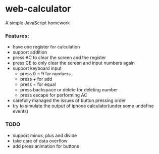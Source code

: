 # web-calculator
A simple JavaScript homework


### Features:
- have one register for calculation
- support addition
- press AC to clear the screen and the register
- press CE to only clear the screen and input numbers again
- support keyboard input
  - press 0 ~ 9 for numbers
  - press + for add
  - press = for equal
  - press backspace or delete for deleting number
  - press escape for performing AC
- carefully managed the issues of button pressing order
- try to simulate the output of iphone calculator(under some undefine events)


### TODO
- support minus, plus and divide
- take care of data overflow
- add press animation for buttons